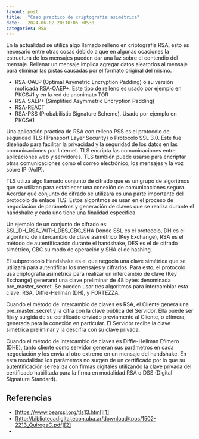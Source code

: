 ```yaml
---
layout: post
title:  "Caso practico de criptografía asimétrica"
date:   2024-06-02 20:10:05 +0530
categories: RSA
---
```

En la actualidad se utiliza algo llamado relleno en criptografía RSA, esto es necesario entre otras cosas debido a que en algunas ocaciones la estructura de los mensajes pueden dar una luz sobre el contendio del mensaje. Rellenar un mensaje implica agregar datos aleatorios al mensaje para eliminar las pistas causadas por el formato original del mismo.

- RSA-OAEP (Optimal Asymetric Encryption Padding) o su versión moficada RSA-OAEP+. Este tipo de relleno es usado por ejemplo en PKCS#1 y en la red de anonimato TOR
- RSA-SAEP+ (Simplified Asymmetric Encryption Padding)
- RSA-REACT
- RSA-PSS (Probabilistic Signature Scheme). Usado por ejemplo en PKCS#1

Una aplicación práctica de RSA con relleno PSS es el protocolo de seguridad TLS (Transport Layer Security) o Protocolo SSL 3.0. Este fue diseñado para facilitar la privacidad y la seguridad de los datos en las comunicaciones por Internet. TLS encripta las comunicaciones entre aplicaciones web y servidores. TLS también puede usarse para encriptar otras comunicaciones como el correo electrónico, los mensajes y la voz sobre IP (VoIP). 

TLS utliza algo llamado conjunto de cifrado que es un grupo de algoritmos que se utilizan para establecer una conexión de comunicaciones segura. Acordar qué conjunto de cifrado se utilizará es una parte importante del protocolo de enlace TLS. Estos algoritmos se usan en el proceso de negociación de parámetros y generación de claves que se realiza durante el handshake y cada uno tiene una finalidad específica.

Un ejemplo de un conjunto de cifrado es: SSL_DH_RSA_WITH_DES_CBC_SHA Donde SSL es el protocolo, DH es el algoritmo de intercambio de clave asimétrico (Key Exchange), RSA es el método de autentificación durante el handshake, DES es el de cifrado simétrico, CBC su modo de operación y SHA el de hashing.

El subprotocolo Handshake es el que negocia una clave simétrica que se utilizará para autentificar los mensajes y cifrarlos. Para esto, el protocolo usa criptografía asimétrica para realizar un intercambio de clave (Key Exchange) generand una clave preliminar de 48 bytes denominada pre_master_secret. Se pueden usar tres algoritmos para intercambiar esta clave: RSA, Diffie-Hellman (DH), y FORTEZZA. 

Cuando el método de intercambio de claves es RSA, el Cliente genera una pre_master_secret y la cifra con la clave pública del Servidor. Ella puede ser fija y surgida de su certificado enviado previamente al Cliente, o efímera, generada para la conexión en particular. El Servidor recibe la clave simétrica preliminar y la descifra con su clave privada. 

Cuando el método de intercambio de claves es Diffie-Hellman Efímero (DHE), tanto cliente como servidor generan sus parámetros en cada negociación y los envía al otro extremo en un mensaje del handshake. En esta modalidad los parámetros no surgen de un certificado por lo que su autentificación se realiza con firmas digitales utilizando la clave privada del certificado habilitada para la firma en modalidad RSA o DSS (Digital Signature Standard). 


## Referencias

- [https://www.bearssl.org/tls13.html][1]
- [http://bibliotecadigital.econ.uba.ar/download/tpos/1502-2213_QuirogaC.pdf][2]
- 
[1]: https://www.bearssl.org/tls13.html
[2]: http://bibliotecadigital.econ.uba.ar/download/tpos/1502-2213_QuirogaC.pdf

